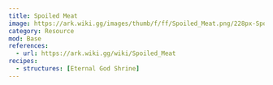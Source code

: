 ```yaml
---
title: Spoiled Meat
image: https://ark.wiki.gg/images/thumb/f/ff/Spoiled_Meat.png/228px-Spoiled_Meat.png
category: Resource
mod: Base
references:
  - url: https://ark.wiki.gg/wiki/Spoiled_Meat
recipes:
  - structures: [Eternal God Shrine]
---
```

